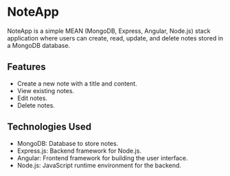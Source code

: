 # NoteApp
NoteApp is a simple MEAN (MongoDB, Express, Angular, Node.js) stack application where users can create, read, update, and delete notes stored in a MongoDB database.

## Features
* Create a new note with a title and content.
* View existing notes.
* Edit notes.
* Delete notes.

## Technologies Used
* MongoDB: Database to store notes.
* Express.js: Backend framework for Node.js.
* Angular: Frontend framework for building the user interface.
* Node.js: JavaScript runtime environment for the backend.
